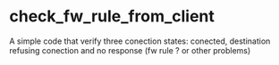 # check_fw_rule_from_client
A simple code that verify three conection states: conected, destination refusing conection and no response (fw rule ? or other problems)
